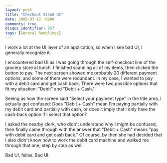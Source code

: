 ```yaml
---
layout: post
title: "Checkout Stand UI"
date: 2005-07-12 -0800
comments: true
disqus_identifier: 857
tags: [General Ramblings]
---
```

I work a lot at the UI layer of an application, so when I see bad UI, I
generally recognize it.
 
 I encountered bad UI as I was going through the self-checkout line of
the grocery store at lunch. I finished scanning all of my items, then
clicked the button to pay. The next screen showed me probably 20
different payment options, and some of them were redundant. In my case,
I wanted to pay with a debit card and get cash back. There were two
possible options that fit my situation: "Debit" and "Debit + Cash."
 
 Seeing as how the screen said "Select your payment type" in the title
area, I actually got confused: Does "Debit + Cash" mean I'm paying
partially with my debit card and partially with cash, or does it imply
that I only have the cash-back option if I select that option?
 
 I asked the nearby clerk, who didn't understand why I might be
confused, then finally came through with the answer that "Debit + Cash"
means "pay with debit card and get cash back." Of course, by then she
had decided that I also didn't know how to work the debit card machine
and walked me through that one, step by step as well.
 
 Bad UI, fellas. Bad UI.
